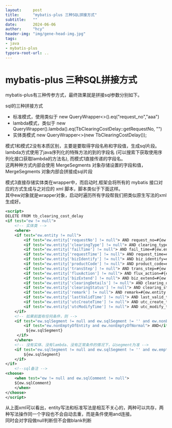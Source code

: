 ```yaml
---
layout:     post
title:      "mybatis-plus 三种SQL拼接方式"
subtitle:   ""
date:       2024-06-06
author:     "hcy"
header-img: "img/gene-head-img.jpg"
tags:
- java
- mybatis-plus
typora-root-url: ..
---
```



# mybatis-plus 三种SQL拼接方式
    
mybatis-plus有三种传参方式，最终效果就是拼接sql参数分别如下。

sql的三种拼接方式

- 标准模式，使用类似于 new QueryWrapper<>().eq("request_no","aaa")
- lambda模式，类似于 new QueryWrapper<TbClearingCostDelay>().lambda().eq(TbClearingCostDelay::getRequestNo, "")
- 实体类模式 new QueryWrapper<>(new TbClearingCostDelay());

模式1和模式2没有本质区别，主要是要取得字段名称和字段值，生成sql片段。  
lambda方式使用了java序列化的特殊方法的到的字段名 (可以搜索下获取使用序列化接口获取lambda的方法名), 而模式1直接传递的字段名。  
这两种种方式内部会使用 MergeSegments 对象存储设置的字段和值，MergeSegments 对象内部会拼接成sql片段


模式3直接存储实体类在wrapper中，而启动时,框架会将所有的 mybatis 接口对应的方式生成与之对应的 xml 脚本，脚本类似于下面这样。  
其中ew对象就是wrapper对象，启动时遍历所有字段帮我们把类似原生写法的xml生成好。  
```xml
<script>
DELETE FROM tb_clearing_cost_delay 
<if test="ew != null">
    <!-- 实体类 -->
    <where>
    <if test="ew.entity != null">
        <if test="ew.entity['requestNo'] != null"> AND request_no=#{ew.entity.requestNo}</if>
        <if test="ew.entity['clearingType'] != null"> AND clearing_type=#{ew.entity.clearingType}</if>
        <if test="ew.entity['failTime'] != null"> AND fail_time=#{ew.entity.failTime}</if>
        <if test="ew.entity['requestTime'] != null"> AND request_time=#{ew.entity.requestTime}</if>
        <if test="ew.entity['bizIdentify'] != null"> AND biz_identify=#{ew.entity.bizIdentify}</if>
        <if test="ew.entity['productCode'] != null"> AND product_code=#{ew.entity.productCode}</if>
        <if test="ew.entity['transStep'] != null"> AND trans_step=#{ew.entity.transStep}</if>
        <if test="ew.entity['fluxAction'] != null"> AND flux_action=#{ew.entity.fluxAction}</if>
        <if test="ew.entity['bizExtend'] != null"> AND biz_extend=#{ew.entity.bizExtend}</if>
        <if test="ew.entity['clearingDetails'] != null"> AND clearing_details=#{ew.entity.clearingDetails}</if>
        <if test="ew.entity['clearingStatus'] != null"> AND clearing_status=#{ew.entity.clearingStatus}</if>
        <if test="ew.entity['remark'] != null"> AND remark=#{ew.entity.remark}</if>
        <if test="ew.entity['lastValidTime'] != null"> AND last_valid_time=#{ew.entity.lastValidTime}</if>
        <if test="ew.entity['utcCreateTime'] != null"> AND utc_create_time=#{ew.entity.utcCreateTime}</if>
        <if test="ew.entity['utcModifyTime'] != null"> AND utc_modify_time=#{ew.entity.utcModifyTime}</if>
    </if>
    <!-- 如果前面有任何条件，则 -->
    <if test="ew.sqlSegment != null and ew.sqlSegment != '' and ew.nonEmptyOfWhere">
        <if test="ew.nonEmptyOfEntity and ew.nonEmptyOfNormal"> AND</if>
         ${ew.sqlSegment}
     </if>
    </where>
    <!-- 没有实体、没有lambda、没有正常条件的情况下，以segment为准 -->
    <if test="ew.sqlSegment != null and ew.sqlSegment != '' and ew.emptyOfWhere">
        ${ew.sqlSegment}
    </if>
</if> 
    <!--sql备注 -->
<choose>
    <when test="ew != null and ew.sqlComment != null">
    ${ew.sqlComment}
    </when>
</choose>
</script>
```


从上面xml可以看出，entity写法和标准写法是相互不关心的，两种可以共存，两种写法操作同一个字段也不会自动去重，而是条件使用and连接。  
同时会对字段做null判断但不会做blank判断
